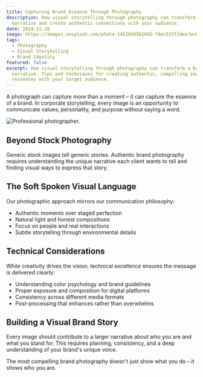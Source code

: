 ```yaml
---
title: Capturing Brand Essence Through Photography
description: How visual storytelling through photography can transform a brand's
  narrative and create authentic connections with your audience.
date: 2024-11-28
image: https://images.unsplash.com/photo-1452849561042-74ec533f2dee?w=800&h=600&fit=crop&crop=center
tags:
  - Photography
  - Visual Storytelling
  - Brand Identity
featured: false
excerpt: How visual storytelling through photography can transform a brand's
  narrative. Tips and techniques for creating authentic, compelling imagery that
  resonates with your target audience.
---
```


A photograph can capture more than a moment – it can capture the essence of a brand. In corporate storytelling, every image is an opportunity to communicate values, personality, and purpose without saying a word.

![Professional photographer.](/Gallery/download.jpg)

## Beyond Stock Photography

Generic stock images tell generic stories. Authentic brand photography requires understanding the unique narrative each client wants to tell and finding visual ways to express that story.

## The Soft Spoken Visual Language

Our photographic approach mirrors our communication philosophy:

- Authentic moments over staged perfection
- Natural light and honest compositions
- Focus on people and real interactions
- Subtle storytelling through environmental details

## Technical Considerations

While creativity drives the vision, technical excellence ensures the message is delivered clearly:

- Understanding color psychology and brand guidelines
- Proper exposure and composition for digital platforms
- Consistency across different media formats
- Post-processing that enhances rather than overwhelms

## Building a Visual Brand Story

Every image should contribute to a larger narrative about who you are and what you stand for. This requires planning, consistency, and a deep understanding of your brand's unique voice.

The most compelling brand photography doesn't just show what you do – it shows who you are.
